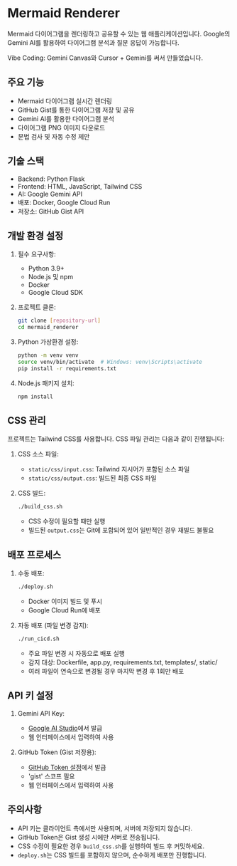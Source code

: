 # Mermaid Renderer

Mermaid 다이어그램을 렌더링하고 공유할 수 있는 웹 애플리케이션입니다. Google의 Gemini AI를 활용하여 다이어그램 분석과 질문 응답이 가능합니다.

Vibe Coding: Gemini Canvas와 Cursor + Gemini를 써서 만들었습니다.

## 주요 기능

- Mermaid 다이어그램 실시간 렌더링
- GitHub Gist를 통한 다이어그램 저장 및 공유
- Gemini AI를 활용한 다이어그램 분석
- 다이어그램 PNG 이미지 다운로드
- 문법 검사 및 자동 수정 제안

## 기술 스택

- Backend: Python Flask
- Frontend: HTML, JavaScript, Tailwind CSS
- AI: Google Gemini API
- 배포: Docker, Google Cloud Run
- 저장소: GitHub Gist API

## 개발 환경 설정

1. 필수 요구사항:
   - Python 3.9+
   - Node.js 및 npm
   - Docker
   - Google Cloud SDK

2. 프로젝트 클론:
   ```bash
   git clone [repository-url]
   cd mermaid_renderer
   ```

3. Python 가상환경 설정:
   ```bash
   python -m venv venv
   source venv/bin/activate  # Windows: venv\Scripts\activate
   pip install -r requirements.txt
   ```

4. Node.js 패키지 설치:
   ```bash
   npm install
   ```

## CSS 관리

프로젝트는 Tailwind CSS를 사용합니다. CSS 파일 관리는 다음과 같이 진행됩니다:

1. CSS 소스 파일:
   - `static/css/input.css`: Tailwind 지시어가 포함된 소스 파일
   - `static/css/output.css`: 빌드된 최종 CSS 파일

2. CSS 빌드:
   ```bash
   ./build_css.sh
   ```
   - CSS 수정이 필요할 때만 실행
   - 빌드된 `output.css`는 Git에 포함되어 있어 일반적인 경우 재빌드 불필요

## 배포 프로세스

1. 수동 배포:
   ```bash
   ./deploy.sh
   ```
   - Docker 이미지 빌드 및 푸시
   - Google Cloud Run에 배포

2. 자동 배포 (파일 변경 감지):
   ```bash
   ./run_cicd.sh
   ```
   - 주요 파일 변경 시 자동으로 배포 실행
   - 감지 대상: Dockerfile, app.py, requirements.txt, templates/, static/
   - 여러 파일이 연속으로 변경될 경우 마지막 변경 후 1회만 배포

## API 키 설정

1. Gemini API Key:
   - [Google AI Studio](https://aistudio.google.com/app/apikey)에서 발급
   - 웹 인터페이스에서 입력하여 사용

2. GitHub Token (Gist 저장용):
   - [GitHub Token 설정](https://github.com/settings/tokens?type=beta)에서 발급
   - 'gist' 스코프 필요
   - 웹 인터페이스에서 입력하여 사용

## 주의사항

- API 키는 클라이언트 측에서만 사용되며, 서버에 저장되지 않습니다.
- GitHub Token은 Gist 생성 시에만 서버로 전송됩니다.
- CSS 수정이 필요한 경우 `build_css.sh`를 실행하여 빌드 후 커밋하세요.
- `deploy.sh`는 CSS 빌드를 포함하지 않으며, 순수하게 배포만 진행합니다. 